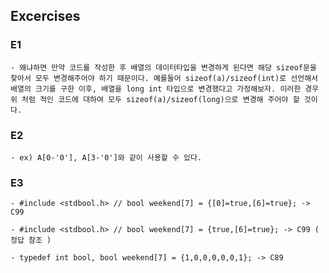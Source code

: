 ## Excercises ##

### E1 ###

    - 왜냐하면 만약 코드를 작성한 후 배열의 데이터타입을 변경하게 된다면 해당 sizeof문을 찾아서 모두 변경해주어야 하기 때문이다. 예를들어 sizeof(a)/sizeof(int)로 선언해서 배열의 크기를 구한 이후, 배열을 long int 타입으로 변경했다고 가정해보자. 이러한 경우 위 처럼 적인 코드에 대하여 모두 sizeof(a)/sizeof(long)으로 변경해 주어야 할 것이다.

### E2 ###

    - ex) A[0-'0'], A[3-'0']와 같이 사용할 수 있다. 

### E3 ###

    - #include <stdbool.h> // bool weekend[7] = {[0]=true,[6]=true}; -> C99

    - #include <stdbool.h> // bool weekend[7] = {true,[6]=true}; -> C99 ( 정답 참조 )

    - typedef int bool, bool weekend[7] = {1,0,0,0,0,0,1}; -> C89


